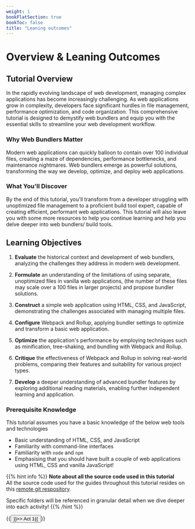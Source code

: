 ```yaml
---
weight: 1
bookFlatSection: true
bookToc: false
title: "Leaning outcomes"
---
```


# Overview & Leaning Outcomes

## Tutorial Overview

In the rapidly evolving landscape of web development, managing complex applications has become increasingly challenging. As web applications grow in complexity, developers face significant hurdles in file management, performance optimization, and code organization. This comprehensive tutorial is designed to demystify web bundlers and equip you with the essential skills to streamline your web development workflow.

### Why Web Bundlers Matter

Modern web applications can quickly balloon to contain over 100 individual files, creating a maze of dependencies, performance bottlenecks, and maintenance nightmares. Web bundlers emerge as powerful solutions, transforming the way we develop, optimize, and deploy web applications.

### What You'll Discover

By the end of this tutorial, you'll transform from a developer struggling with unoptimized file management to a proficient build tool expert, capable of creating efficient, performant web applications. This tutorial will also leave you with some more resources to help you continue learning and help you delve deeper into web bundlers/ build tools.

## Learning Objectives

1. **Evaluate** the historical context and development of web bundlers, analyzing the challenges they address in modern web development.

2. **Formulate** an understanding of the limitations of using separate, unoptimized files in vanilla web applications, (the number of these files may scale over a 100 files in larger projects) and propose bundler solutions.

3. **Construct** a simple web application using HTML, CSS, and JavaScript, demonstrating the challenges associated with managing multiple files.

4. **Configure** Webpack and Rollup, applying bundler settings to optimize and transform a basic web application.

5. **Optimize** the application's performance by employing techniques such as minification, tree-shaking, and bundling with Webpack and Rollup.

6. **Critique** the effectiveness of Webpack and Rollup in solving real-world problems, comparing their features and suitability for various project types.

7. **Develop** a deeper understanding of advanced bundler features by exploring additional reading materials, enabling further independent learning and application.

### **Prerequisite Knowledge**

This tutorial assumes you have a basic knowledge of the below web tools and technologies

- Basic understanding of HTML, CSS, and JavaScript
- Familiarity with command-line interfaces
- Familiarity with `node` and `npm`
- Emphasising that you should have built a couple of web applications using HTML, CSS and vanilla JavaScript!

{{% hint info %}}
**Note about all the source code used in this tutorial**  
All the source code used for the guides throughout this tutorial resides on this [remote git respository](https://github.com/tpaidi/SER598-build-tools-tutorial).

Specific folders will be referenced in granular detail when we dive deeper into each activity!
{{% /hint %}}

{{<button relref="/docs/webpack/act1/">}}>> Act 1{{</button>}}